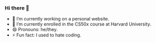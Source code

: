### Hi there 👋

- 🔭 I’m currently working on a personal website.
- 🌱 I’m currently enrolled in the CS50x course at Harvard University.
- 😄 Pronouns: he/they.
- ⚡ Fun fact: I used to hate coding.

<!--
**nephelibxta/nephelibxta** is a ✨ _special_ ✨ repository because its `README.md` (this file) appears on your GitHub profile.

Here are some ideas to get you started:

- 🔭 I’m currently working on ...
- 🌱 I’m currently learning ...
- 👯 I’m looking to collaborate on ...
- 🤔 I’m looking for help with ...
- 💬 Ask me about ...
- 📫 How to reach me: ...
- 😄 Pronouns: ...
- ⚡ Fun fact: ...
-->
